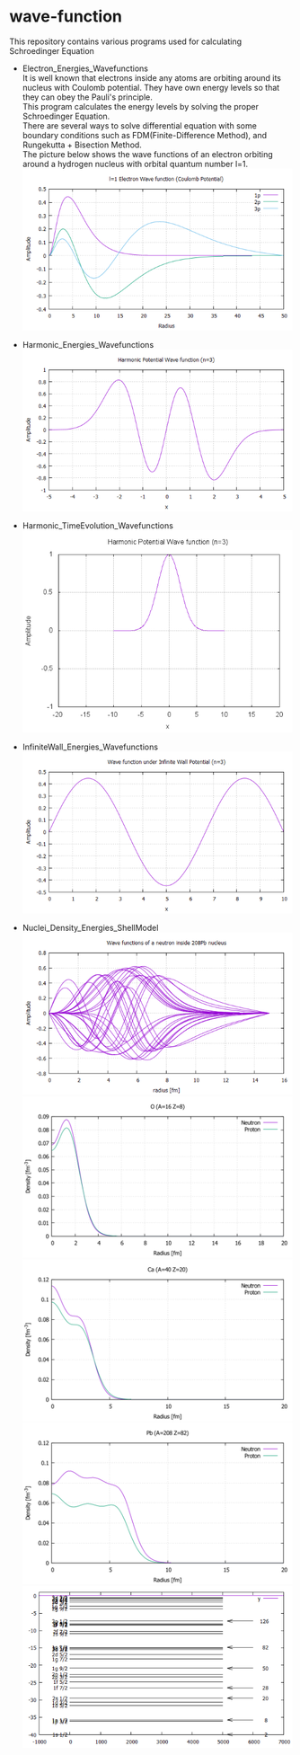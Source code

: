 # wave-function
This repository contains various programs used for calculating Schroedinger Equation
* Electron_Energies_Wavefunctions  
It is well known that electrons inside any atoms are orbiting around its nucleus with Coulomb potential. They have own energy levels so that they can obey the Pauli's principle.  
This program calculates the energy levels by solving the proper Schroedinger Equation.  
There are several ways to solve differential equation with some boundary conditions such as FDM(Finite-Difference Method), and Rungekutta + Bisection Method.  
The picture below shows the wave functions of an electron orbiting around a hydrogen nucleus with orbital quantum number l=1.  
![Electron Wave function](Electron_Energies_Wavefunctions/FDM_5Points/p_orbit.png)

* Harmonic_Energies_Wavefunctions
![Harmonic Potential Wave function](Harmonic_Energies_Wavefunctions/Rungekutta/wavefunction_n3.png)

* Harmonic_TimeEvolution_Wavefunctions
![Harmonic_TimeEvolution_Wavefunctions](Harmonic_TimeEvolution_Wavefunctions/data.gif)

* InfiniteWall_Energies_Wavefunctions
![InfiniteWall_Energies_Wavefunctions](InfiniteWall_Energies_Wavefunctions/wave_function.png)

* Nuclei_Density_Energies_ShellModel
![Nuclei_Density_Energies_ShellModel Wavefunction](Nuclei_Density_Energies_ShellModel/wave_function.png)
![Nuclei_Density_Energies_ShellModel Wavefunction](Nuclei_Density_Energies_ShellModel/16O_density.svg)
![Nuclei_Density_Energies_ShellModel Wavefunction](Nuclei_Density_Energies_ShellModel/40Ca_density.svg)
![Nuclei_Density_Energies_ShellModel Wavefunction](Nuclei_Density_Energies_ShellModel/208Pb_density.svg)
![Nuclei_Density_Energies_ShellModel Wavefunction](Nuclei_Density_Energies_ShellModel/magic_numbers.png)
